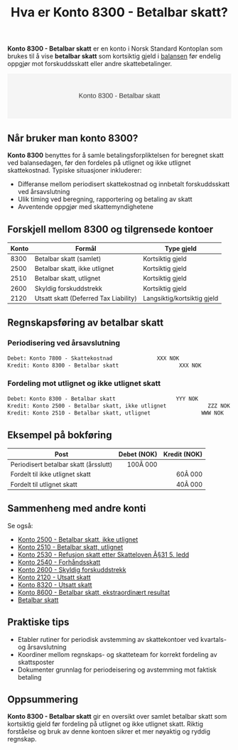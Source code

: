 ﻿---
title: "Hva er Konto 8300 - Betalbar skatt?"
meta_title: "8300-betalbar-skatt"
meta_description: '**Konto 8300 - Betalbar skatt** er en konto i Norsk Standard Kontoplan som brukes til å vise **betalbar skatt** som kortsiktig gjeld i [balansen](/blogs/regnsk...'
slug: 8300-betalbar-skatt
type: blog
layout: pages/single
---

**Konto 8300 - Betalbar skatt** er en konto i Norsk Standard Kontoplan som brukes til å vise **betalbar skatt** som kortsiktig gjeld i [balansen](/blogs/regnskap/hva-er-balanse "Hva er Balanse?") før endelig oppgjør mot forskuddsskatt eller andre skattebetalinger.

![Illustrasjon av konto 8300 betalbar skatt](8300-betalbar-skatt-image.svg)

## Når bruker man konto 8300?

**Konto 8300** benyttes for å samle betalingsforpliktelsen for beregnet skatt ved balansedagen, før den fordeles på utlignet og ikke utlignet skattekostnad. Typiske situasjoner inkluderer:

* Differanse mellom periodisert skattekostnad og innbetalt forskuddsskatt ved årsavslutning
* Ulik timing ved beregning, rapportering og betaling av skatt
* Avventende oppgjør med skattemyndighetene

## Forskjell mellom 8300 og tilgrensede kontoer

| Konto  | Formål                                                          | Type gjeld       |
|--------|-----------------------------------------------------------------|------------------|
| 8300   | Betalbar skatt (samlet)                                         | Kortsiktig gjeld |
| 2500   | Betalbar skatt, ikke utlignet                                   | Kortsiktig gjeld |
| 2510   | Betalbar skatt, utlignet                                        | Kortsiktig gjeld |
| 2600   | Skyldig forskuddstrekk                                          | Kortsiktig gjeld |
| 2120   | Utsatt skatt (Deferred Tax Liability)                           | Langsiktig/kortsiktig gjeld |

## Regnskapsføring av betalbar skatt

### Periodisering ved årsavslutning

```plaintext
Debet: Konto 7800 - Skattekostnad              XXX NOK
Kredit: Konto 8300 - Betalbar skatt                   XXX NOK
```

### Fordeling mot utlignet og ikke utlignet skatt

```plaintext
Debet: Konto 8300 - Betalbar skatt                   YYY NOK
Kredit: Konto 2500 - Betalbar skatt, ikke utlignet             ZZZ NOK
Kredit: Konto 2510 - Betalbar skatt, utlignet                WWW NOK
```

## Eksempel på bokføring

| Post                                        | Debet (NOK) | Kredit (NOK) |
|---------------------------------------------|------------:|-------------:|
| Periodisert betalbar skatt (årsslutt)       |   100Â 000   |              |
| Fordelt til ikke utlignet skatt             |             |    60Â 000    |
| Fordelt til utlignet skatt                  |             |    40Â 000    |

## Sammenheng med andre konti

Se også:

* [Konto 2500 - Betalbar skatt, ikke utlignet](/blogs/kontoplan/2500-betalbar-skatt-ikke-utlignet "Konto 2500 - Betalbar skatt, ikke utlignet")
* [Konto 2510 - Betalbar skatt, utlignet](/blogs/kontoplan/2510-betalbar-skatt-utlignet "Konto 2510 - Betalbar skatt, utlignet")
* [Konto 2530 - Refusjon skatt etter Skatteloven Â§31 5. ledd](/blogs/kontoplan/2530-refusjon-skatt-etter-skatteloven-31-5-ledd "Konto 2530 - Refusjon skatt etter Skatteloven Â§31 5. ledd")
* [Konto 2540 - Forhåndsskatt](/blogs/kontoplan/2540-forhaandskatt "Konto 2540 - Forhåndsskatt")
* [Konto 2600 - Skyldig forskuddstrekk](/blogs/kontoplan/2600-forskuddstrekk "Konto 2600 - Skyldig forskuddstrekk")
* [Konto 2120 - Utsatt skatt](/blogs/kontoplan/2120-utsatt-skatt "Konto 2120 - Utsatt skatt")
* [Konto 8320 - Utsatt skatt](/blogs/kontoplan/8320-utsatt-skatt "Konto 8320 - Utsatt skatt")
* [Konto 8600 - Betalbar skatt, ekstraordinært resultat](/blogs/kontoplan/8600-betalbar-skatt-ekstraordinart-resultat "Konto 8600 - Betalbar skatt, ekstraordinært resultat")
* [Betalbar skatt](/blogs/regnskap/betalbar-skatt "Betalbar skatt – Komplett guide til beregning og håndtering")

## Praktiske tips

* Etabler rutiner for periodisk avstemming av skattekontoer ved kvartals- og årsavslutning
* Koordiner mellom regnskaps- og skatteteam for korrekt fordeling av skattsposter
* Dokumenter grunnlag for periodeisering og avstemming mot faktisk betaling

## Oppsummering

**Konto 8300 - Betalbar skatt** gir en oversikt over samlet betalbar skatt som kortsiktig gjeld før fordeling på utlignet og ikke utlignet skatt. Riktig forståelse og bruk av denne kontoen sikrer et mer nøyaktig og ryddig regnskap.






